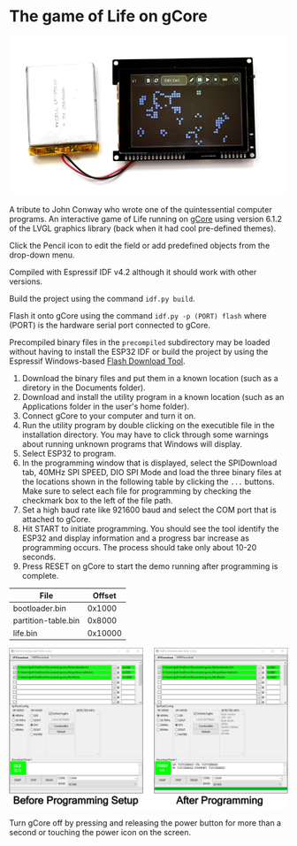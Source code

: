 # The game of Life on gCore

![Life on gCore](pictures/gcore_life.png)

A tribute to John Conway who wrote one of the quintessential computer programs.  An interactive game of Life running on [gCore](https://github.com/danjulio/gCore2) using version 6.1.2 of the LVGL graphics library (back when it had cool pre-defined themes).

Click the Pencil icon to edit the field or add predefined objects from the drop-down menu.

Compiled with Espressif IDF v4.2 although it should work with other versions.

Build the project using the command ```idf.py build```.
	
Flash it onto gCore using the command ```idf.py -p (PORT) flash``` where (PORT) is the hardware serial port connected to gCore.

Precompiled binary files in the ```precompiled``` subdirectory may be loaded without having to install the ESP32 IDF or build the project by using the Espressif Windows-based [Flash Download Tool](https://www.espressif.com/en/support/download/other-tools).  

1. Download the binary files and put them in a known location (such as a diretory in the Documents folder).
2. Download and install the utility program in a known location (such as an Applications folder in the user's home folder).
3. Connect gCore to your computer and turn it on.
4. Run the utility program by double clicking on the executible file in the installation directory.  You may have to click through some warnings about running unknown programs that Windows will display.
5. Select ESP32 to program.
6. In the programming window that is displayed, select the SPIDownload tab, 40MHz SPI SPEED, DIO SPI Mode and load the three binary files at the locations shown in the following table by clicking the `...` buttons.  Make sure to select each file for programming by checking the checkmark box to the left of the file path.
7. Set a high baud rate like 921600 baud and select the COM port that is attached to gCore.
8. Hit START to initiate programming.  You should see the tool identify the ESP32 and display information and a progress bar increase as programming occurs.  The process should take only about 10-20 seconds.
9. Press RESET on gCore to start the demo running after programming is complete.

| File | Offset |
| --- | --- |
| bootloader.bin | 0x1000 |
| partition-table.bin | 0x8000 |
| life.bin | 0x10000 |

![Flash Downloading Tool Setup](pictures/gcore_binary_programming.png)

Turn gCore off by pressing and releasing the power button for more than a second or touching the power icon on the screen.

 